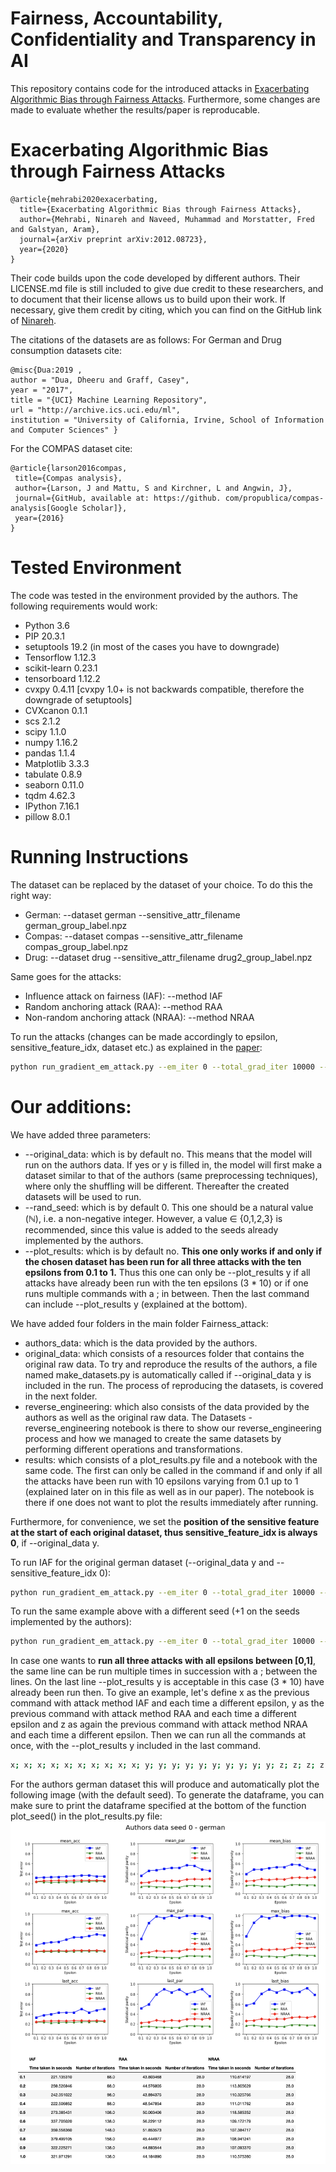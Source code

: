 # Fairness, Accountability, Confidentiality and Transparency in AI
This repository contains code for the introduced attacks in [Exacerbating Algorithmic Bias through Fairness Attacks](https://arxiv.org/pdf/2012.08723.pdf).
Furthermore, some changes are made to evaluate whether the results/paper is reproducable.

# Exacerbating Algorithmic Bias through Fairness Attacks
```
@article{mehrabi2020exacerbating,
  title={Exacerbating Algorithmic Bias through Fairness Attacks},
  author={Mehrabi, Ninareh and Naveed, Muhammad and Morstatter, Fred and Galstyan, Aram},
  journal={arXiv preprint arXiv:2012.08723},
  year={2020}
}
```

Their code builds upon the code developed by different authors. Their LICENSE.md file is still included to give due credit to these researchers, and to document that their license allows us to build upon their work. If necessary, give them credit by citing, which you can find on the GitHub link of [Ninareh](https://github.com/Ninarehm/attack).

The citations of the datasets are as follows:
	For German and Drug consumption datasets cite:
 ```
@misc{Dua:2019 ,
author = "Dua, Dheeru and Graff, Casey",
year = "2017",
title = "{UCI} Machine Learning Repository",
url = "http://archive.ics.uci.edu/ml",
institution = "University of California, Irvine, School of Information and Computer Sciences" }
 ```
 For the COMPAS dataset cite: 	
 ```
@article{larson2016compas,
  title={Compas analysis},
  author={Larson, J and Mattu, S and Kirchner, L and Angwin, J},
  journal={GitHub, available at: https://github. com/propublica/compas-analysis[Google Scholar]},
  year={2016}
}
 ```

# Tested Environment
The code was tested in the environment provided by the authors. The following requirements would work:  
- Python 3.6
- PIP 20.3.1
- setuptools 19.2 (in most of the cases you have to downgrade)
- Tensorflow 1.12.3
- scikit-learn 0.23.1  
- tensorboard 1.12.2
- cvxpy 0.4.11 [cvxpy 1.0+ is not backwards compatible, therefore the downgrade of setuptools]
- CVXcanon 0.1.1  
- scs 2.1.2
- scipy 1.1.0  
- numpy 1.16.2
- pandas 1.1.4  
- Matplotlib 3.3.3  
- tabulate 0.8.9
- seaborn 0.11.0  
- tqdm 4.62.3
- IPython 7.16.1
- pillow 8.0.1


# Running Instructions
The dataset can be replaced by the dataset of your choice. To do this the right way:
- German: --dataset german --sensitive_attr_filename german_group_label.npz
- Compas: --dataset compas --sensitive_attr_filename compas_group_label.npz
- Drug: --dataset drug --sensitive_attr_filename drug2_group_label.npz

Same goes for the attacks:
- Influence attack on fairness (IAF): --method IAF
- Random anchoring attack (RAA): --method RAA
- Non-random anchoring attack (NRAA): --method NRAA  

To run the attacks (changes can be made accordingly to epsilon, sensitive_feature_idx, dataset etc.) as explained in the [paper](https://arxiv.org/pdf/2012.08723.pdf):
```bash
python run_gradient_em_attack.py --em_iter 0 --total_grad_iter 10000 --dataset german --use_slab --sensitive_feature_idx 36 --sensitive_attr_filename german_group_label.npz --method IAF --epsilon 0.1
```

# Our additions:
We have added three parameters:
- --original_data: which is by default no. This means that the model will run on the authors data. If yes or y is filled in, the model will first make a dataset similar to that of the authors (same preprocessing techniques), where only the shuffling will be different. Thereafter the created datasets will be used to run. 
- --rand_seed: which is by default 0. This one should be a natural value (ℕ), i.e. a non-negative integer. However, a value ∈ {0,1,2,3} is recommended, since this value is added to the seeds already implemented by the authors.
- --plot_results: which is by default no. **This one only works if and only if the chosen dataset has been run for all three attacks with the ten epsilons from 0.1 to 1.** Thus this one can only be --plot_results y if all attacks have already been run with the ten epsilons (3 * 10) or if one runs multiple commands with a ; in between. Then the last command can include --plot_results y (explained at the bottom).

We have added four folders in the main folder Fairness_attack:
- authors_data: which is the data provided by the authors.
- original_data: which consists of a resources folder that contains the original raw data. To try and reproduce the results of the authors, a file named make_datasets.py is automatically called if --original_data y is included in the run. The process of reproducing the datasets, is covered in the next folder.
- reverse_engineering: which also consists of the data provided by the authors as well as the original raw data. The Datasets - reverse_engineering notebook is there to show our reverse_engineering process and how we managed to create the same datasets by performing different operations and transformations.
- results: which consists of a plot_results.py file and a notebook with the same code. The first can only be called in the command if and only if all the attacks have been run with 10 epsilons varying from 0.1 up to 1 (explained later on in this file as well as in our paper). The notebook is there if one does not want to plot the results immediately after running.


Furthermore, for convenience, we set the **position of the sensitive feature at the start of each original dataset, thus sensitive_feature_idx is always 0**, if --original_data y.

To run IAF for the original german dataset (--original_data y and --sensitive_feature_idx 0):
```bash
python run_gradient_em_attack.py --em_iter 0 --total_grad_iter 10000 --dataset german --use_slab --sensitive_feature_idx 0 --sensitive_attr_filename german_group_label.npz --method IAF --epsilon 0.1 --original_data y
```


To run the same example above with a different seed (+1 on the seeds implemented by the authors):
```bash
python run_gradient_em_attack.py --em_iter 0 --total_grad_iter 10000 --dataset german --use_slab --sensitive_feature_idx 0 --sensitive_attr_filename german_group_label.npz --method IAF --epsilon 0.1 --original_data y --rand_seed 1
```

In case one wants to **run all three attacks with all epsilons between [0,1]**, the same line can be run multiple times in succession with a ; between the lines. On the last line --plot_results y is acceptable in this case (3 * 10) have already been run then. To give an example, let's define x as the previous command with attack method IAF and each time a different epsilon, y as the previous command with attack method RAA and each time a different epsilon and z as again the previous command with attack method NRAA and each time a different epsilon. Then we can run all the commands at once, with the --plot_results y included in the last command.
```bash
x; x; x; x; x; x; x; x; x; x; y; y; y; y; y; y; y; y; y; y; z; z; z; z; z; z; z; z; z; z(this one includes --plot_results y);
```

For the authors german dataset this will produce and automatically plot the following image (with the default seed).
To generate the dataframe, you can make sure to print the dataframe specified at the bottom of the function plot_seed() in the plot_results.py file:
![](attack-master/authors_data_seed_0-german.png)
